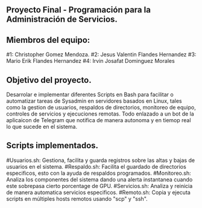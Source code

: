 ## Proyecto Final - Programación para la Administración de Servicios.
## Miembros del equipo:
#1: Christopher Gomez Mendoza.
#2: Jesus Valentin Flandes Hernandez
#3: Mario Erik Flandes Hernandez
#4: Irvin Josafat Dominguez Morales

## Objetivo del proyecto.
Desarrolar e implementar diferentes Scripts en Bash para facilitar o automatizar tareas de Sysadmin en servidores basados en Linux, tales como la  gestion de usuarios, respaldos de directorios, monitoreo de equipo, controles de servicios y ejecuciones remotas.
Todo enlazado a un bot de la aplicaicon de Telegram que notifica de manera autonoma y en tiemop real lo que sucede en el sistema. 

## Scripts implementados.
#Usuarios.sh: Gestiona, facilita y guarda registros sobre las altas y bajas de usuarios en el sistema.
#Respaldo.sh: Facilita el guardado de directorios especificos, esto con la ayuda de respaldos programados.
#Monitoreo.sh: Analiza los componentes del sistema dando una alerta instantanea cuando este sobrepasa cierto porcentage de GPU.
#Servicios.sh: Analiza y reinicia de manera automatica servicios especificos.
#Remoto.sh:  Copia y ejecuta scripts en múltiples hosts remotos usando "scp" y "ssh".
